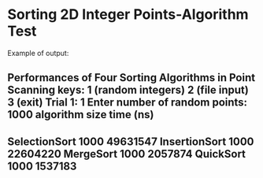 # Sorting 2D Integer Points-Algorithm Test
 
Example of output:

Performances of Four Sorting Algorithms in Point Scanning
keys: 1 (random integers) 2 (file input) 3 (exit)
Trial 1: 1
Enter number of random points: 1000
algorithm size time (ns)
----------------------------------
SelectionSort 1000 49631547
InsertionSort 1000 22604220
MergeSort 1000 2057874
QuickSort 1000 1537183
----------------------------------